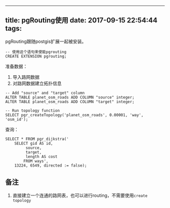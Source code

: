 
---
title: pgRouting使用
date: 2017-09-15 22:54:44
tags:
---
        








pgRouting跟随postgis扩展一起被安装。

```
-- 使用这个语句来使能pgrouting
CREATE EXTENSION pgrouting;
```


准备数据：

1. 导入路网数据
2. 对路网数据建立拓扑信息

```
-- Add "source" and "target" column
ALTER TABLE planet_osm_roads ADD COLUMN "source" integer;
ALTER TABLE planet_osm_roads ADD COLUMN "target" integer;

-- Run topology function
SELECT pgr_createTopology('planet_osm_roads', 0.00001, 'way', 'osm_id');
```

查询：

```
SELECT * FROM pgr_dijkstra('
    SELECT gid AS id,
         source,
         target,
         length AS cost
        FROM ways',
    13224, 6549, directed := false);
```

## 备注

1. 直接建立一个连通的路网表，也可以进行routing，不需要使用`create topology`
